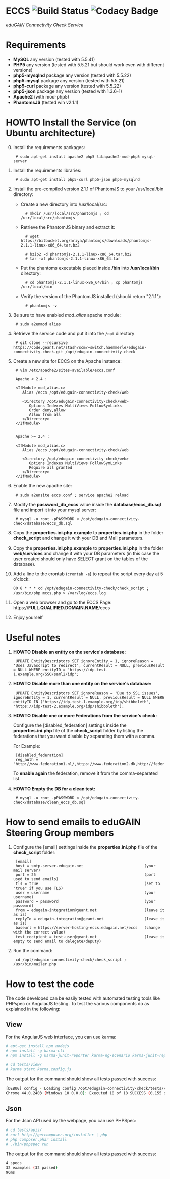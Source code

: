 # ECCS ![Build Status](https://travis-ci.org/biancini/edugain-connectivity-check.svg?branch=master) ![Codacy Badge](https://api.codacy.com/project/badge/grade/cd49b92435fc4793941ab4517fba4144)
*eduGAIN Connectivity Check Service*

# Requirements

- **MySQL** any version (tested with 5.5.41)
- **PHP5** any version (tested with 5.5.21 but should work even with different versions)
- **php5-mysqlnd** package any version (tested with 5.5.22)
- **php5-mysql** package any version (tested with 5.5.21)
- **php5-curl** package any version (tested with 5.5.22)
- **php5-json** package any version (tested with 1.3.6-1)
- **Apache2** (with mod-php5)
- **PhantomsJS** (tested wih v2.1.1)

# HOWTO Install the Service (on Ubuntu architecture)

0. Install the requirements packages:

        # sudo apt-get install apache2 php5 libapache2-mod-php5 mysql-server

1. Install the requirements libraries:

        # sudo apt-get install php5-curl php5-json php5-mysqlnd

2. Install the pre-compiled version 2.1.1 of PhantomJS to your /usr/local/bin directory:

    * Create a new directory into /usr/local/src:

            # mkdir /usr/local/src/phantomjs ; cd /usr/local/src/phantomjs

    * Retrieve the PhantomJS binary and extract it:

            # wget https://bitbucket.org/ariya/phantomjs/downloads/phantomjs-2.1.1-linux-x86_64.tar.bz2

            # bzip2 -d phantomjs-2.1.1-linux-x86_64.tar.bz2
            # tar -xf phantomjs-2.1.1-linux-x86_64.tar 

    * Put the phantoms executable placed inside **/bin** into **/usr/local/bin** directory:

            # cd phantomjs-2.1.1-linux-x86_64/bin ; cp phantomjs /usr/local/bin

    * Verify the version of the PhantomJS installed (should return "2.1.1"):

            # phantomjs -v

3. Be sure to have enabled *mod_alias* apache module:

        # sudo a2enmod alias

4. Retrieve the service code and put it into the `/opt` directory

        # git clone --recursive https://code.geant.net/stash/scm/~switch.haemmerle/edugain-connectivity-check.git /opt/edugain-connectivity-check

5. Create a new site for ECCS on the Apache instance:

        # vim /etc/apache2/sites-available/eccs.conf

        Apache < 2.4 :

        <IfModule mod_alias.c>
           Alias /eccs /opt/edugain-connectivity-check/web

           <Directory /opt/edugain-connectivity-check/web>
              Options Indexes MultiViews FollowSymLinks
              Order deny,allow
              Allow from all
           </Directory>
        </IfModule>


        Apache >= 2.4 :

        <IfModule mod_alias.c>
           Alias /eccs /opt/edugain-connectivity-check/web

           <Directory /opt/edugain-connectivity-check/web>
              Options Indexes MultiViews FollowSymLinks
              Require all granted
           </Directory>
        </IfModule>

6. Enable the new apache site:

        # sudo a2ensite eccs.conf ; service apache2 reload

7. Modify the **password_db_eccs** value inside the **database/eccs_db.sql** file and import it into your mysql server:

        # mysql -u root -pPASSWORD < /opt/edugain-connectivity-check/database/eccs_db.sql

8. Copy the **properties.ini.php.example** to **properties.ini.php** in the folder **check_script** and change it with your DB and Mail parameters.

9. Copy the **properties.ini.php.example** to **properties.ini.php** in the folder **web/services** and change it with your DB parameters (in this case the user created should only have SELECT grant on the tables of the database).

10. Add a line to the crontab (`crontab -e`) to repeat the script every day at 5 o'clock:

        00 8 * * * cd /opt/edugain-connectivity-check/check_script ; /usr/bin/php mccs.php > /var/log/eccs.log

11. Open a web browser and go to the ECCS Page: https://**FULL.QUALIFIED.DOMAIN.NAME**/eccs

12. Enjoy yourself

# Useful notes

1. **HOWTO Disable an entity on the service's database:**

        UPDATE EntityDescriptors SET ignoreEntity = 1, ignoreReason = 'Uses Javascript to redirect', currentResult = NULL, previousResult = NULL WHERE entityID = 'https://idp-test-1.example.org/SSO/saml2/idp';

2. **HOWTO Disable more than one entity on the service's database:**

        UPDATE EntityDescriptors SET ignoreReason = 'Due to SSL issues', ignoreEntity = 1, currentResult = NULL, previousResult = NULL WHERE entityID IN ('https://idp-test-1.example.org/idp/shibboleth', 'https://idp-test-2.example.org/idp/shibboleth');

3. **HOWTO Disable one or more Federations from the service's check:**

      Configure the [disabled_federation] settings inside the **properties.ini.php** file of the **check_script** folder by listing the federations that you want disable by separating them with a comma.

      For Example:

        [disabled_federation]
        reg_auth = "http://www.federation1.nl/,https://www.federation2.dk,http://federation3.no/"

      To **enable again** the federation, remove it from the comma-separated list.

4. **HOWTO Empty the DB for a clean test:**

        # mysql -u root -pPASSWORD < /opt/edugain-connectivity-check/database/clean_eccs_db.sql


# How to send emails to eduGAIN Steering Group members

1. Configure the [email] settings inside the **properties.ini.php** file of the **check_script** folder:

        [email]
        host = smtp.server.edugain.net                           (your mail server)
        port = 25                                                (port used to send emails)
        tls = true                                               (set to "true" if you use TLS)
        user = username                                          (your username)
        password = password                                      (your password)
        from = edugain-integration@geant.net                     (leave it as is)
        replyTo = edugain-integration@geant.net                  (leave it as is)
        baseurl = https://server-hosting-eccs.edugain.net/eccs   (change with the correct value)
        test_recipient = test.user@geant.net                     (leave it empty to send email to delegate/deputy)

2. Run the command:

        cd /opt/edugain-connectivity-check/check_script ; /usr/bin/mailer.php


# How to test the code

The code developed can be easily tested with automated testing tools like PHPspec or AngularJS testing.
To test the various components do as explained in the following:

## View

For the AngularJS web interface, you can use karma:

```sh
# apt-get install npm nodejs
# npm install -g karma-cli
# npm install -g karma-junit-reporter karma-ng-scenario karma-junit-reporter karma-phantomjs-launcher karma-coverage karma-chai-as-promised

# cd tests/view/
# karma start karma.config.js
```

The output for the command should show all tests passed with success:

```sh
[DEBUG] config - Loading config /opt/edugain-connectivity-check/tests/view/karma.config.js
Chrome 44.0.2403 (Windows 10 0.0.0): Executed 18 of 18 SUCCESS (0.155 secs / 0.094 secs)
```

## Json

For the Json API used by the webpage, you can use PHPSpec:

```sh
# cd tests/apis/
# curl http://getcomposer.org/installer | php
# php composer.phar install
# ./bin/phpspec run
```

The output for the command should show all tests passed with success:

```sh
4 specs
32 examples (32 passed)
96ms
```
